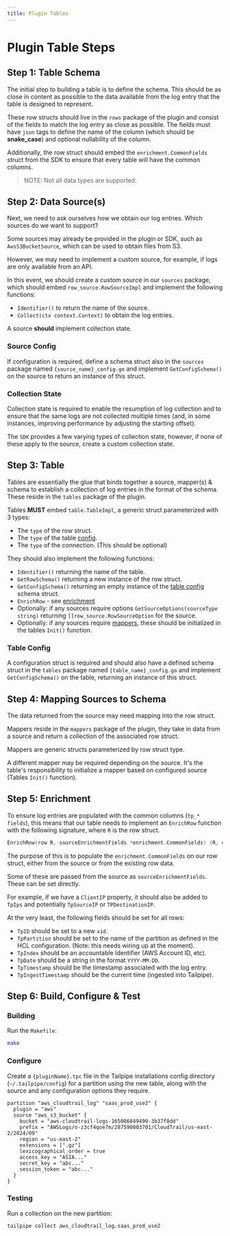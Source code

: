 ```yaml
---
title: Plugin Tables
---
```


# Plugin Table Steps

## Step 1: Table Schema

The initial step to building a table is to define the schema.  This should be as close in content as possible to the data available from the log entry that the table is designed to represent.

These row structs should live in the `rows` package of the plugin and consist of the fields to match the log entry as close as possible.  The fields must have `json` tags to define the name of the column (which should be **snake_case**) and optional nullability of the column.

Additionally, the row struct should embed the `enrichment.CommonFields` struct from the SDK to ensure that every table will have the common columns.

> NOTE: Not all data types are supported.

## Step 2: Data Source(s)

Next, we need to ask ourselves how we obtain our log entries. Which sources do we want to support?

Some sources may already be provided in the plugin or SDK, such as `AwsS3BucketSource`, which can be used to obtain files from S3.

However, we may need to implement a custom source, for example, if logs are only available from an API.

In this event, we should create a custom source in our `sources` package, which should embed `row_source.RowSourceImpl` and implement the following functions:
- `Identifier()` to return the name of the source.
- `Collect(ctx context.Context)` to obtain the log entries.

A source **should** implement collection state.

### Source Config

If configuration is required, define a schema struct also in the `sources` package named `{source_name}_config.go` and implement `GetConfigSchema()` on the source to return an instance of this struct.

### Collection State

Collection state is required to enable the resumption of log collection and to ensure that the same logs are not collected multiple times (and, in some instances, improving performance by adjusting the starting offset).

The `SDK` provides a few varying types of collection state, however, if none of these apply to the source, create a custom collection state.

## Step 3: Table

Tables are essentially the glue that binds together a source, mapper(s) & schema to establish a collection of log entries in the format of the schema.  These reside in the `tables` package of the plugin.

Tables **MUST** embed `table.TableImpl`, a generic struct parameterized with 3 types:
- The `type` of the row struct.
- The `type` of the table [config](#table-config).
- The `type` of the connection. (This should be optional)

They should also implement the following functions:
- `Identifier()` returning the name of the table.
- `GetRowSchema()` returning a new instance of the row struct.
- `GetConfigSchema()` returning an empty instance of the [table config](#table-config) schema struct.
- `EnrichRow` - see [enrichment](#step-5-enrichment)
- Optionally: if any sources require options `GetSourceOptions(sourceType string)` returning `[]row_source.RowSourceOption` for the source.
- Optionally: if any sources require [mappers](#step-4-mapping-sources-to-schema), these should be initialized in the tables `Init()` function.


### Table Config

A configuration struct is required and should also have a defined schema struct in the `tables` package named `{table_name}_config.go` and implement `GetConfigSchema()` on the table, returning an instance of this struct.

## Step 4: Mapping Sources to Schema

The data returned from the source may need mapping into the row struct.

Mappers reside in the `mappers` package of the plugin, they take in data from a source and return a collection of the associated row struct.

Mappers are generic structs parameterized by row struct type.

A different mapper may be required depending on the source. It's the table's responsibility to initialize a mapper based on configured source (Tables `Init()` function).

## Step 5: Enrichment

To ensure log entries are populated with the common columns (`tp_* fields`), this means that our table needs to implement an `EnrichRow` function with the following signature, where `R` is the row struct.

```go
EnrichRow(row R, sourceEnrichmentFields *enrichment.CommonFields) (R, error)
```

The purpose of this is to populate the `enrichment.CommonFields` on our row struct, either from the source or from the existing row data.

Some of these are passed from the source as `sourceEnrichmentFields`.  These can be set directly.

For example, if we have a `ClientIP` property, it should also be added to `TpIps` and potentially `TpSourceIP` or `TPDestinationIP`.

At the very least, the following fields should be set for all rows:
- `TpID` should be set to a new `xid`.
- `TpPartition` should be set to the name of the partition as defined in the HCL configuration. (Note: this needs wiring up at the moment).
- `TpIndex` should be an accountable Identifier (AWS Account ID, etc).
- `TpDate` should be a string in the format `YYYY-MM-DD`.
- `TpTimestamp` should be the timestamp associated with the log entry.
- `TpIngestTimestamp` should be the current time (ingested into Tailpipe).

## Step 6: Build, Configure & Test

### Building

Run the `Makefile`:
```sh
make
```

### Configure

Create a `{pluginName}.tpc` file in the Tailpipe installations config directory (`~/.tailpipe/config`) for a partition using the new table, along with the source and any configuration options they require.

```hcl
partition "aws_cloudtrail_log" "saas_prod_use2" {
  plugin = "aws"
  source "aws_s3_bucket" {
    bucket = "aws-cloudtrail-logs-165086849490-3b37f8dd"
    prefix = "AWSLogs/o-z3cf4qoe7m/287590803701/CloudTrail/us-east-2/2024/09"
    region = "us-east-2"
    extensions = [".gz"]
    lexicographical_order = true
    access_key = "ASIA..."
    secret_key = "abc..."
    session_token = "abc..."
  }
}
```

### Testing

Run a collection on the new partition:

```sh
tailpipe collect aws_cloudtrail_log.saas_prod_use2
```